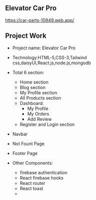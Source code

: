 ## Elevator Car Pro

https://car-parts-10849.web.app/

## Project Work

- Project name: Elevator Car Pro
- Technology:HTML-5,CSS-3,Tailwind css,daisyUI,React.js,node.js,mongodb
- Total 6 section:

  - Home section
  - Blog section
  - My Profile section
  - All Products section
  - Dashboard:
    - My Profile
    - My Orders
    - Add Review
  - Register and Login section

- Navbar
- Not Fount Page
- Footer Page
- Other Components:
  - firebase authentication
  - React firebase hooks
  - React router
  - React toast
  -
